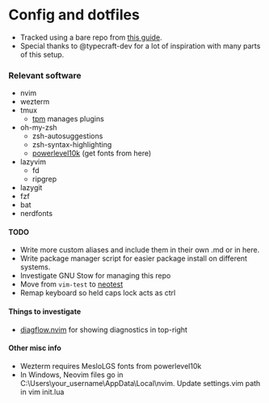 # Config and dotfiles

- Tracked using a bare repo from [this guide](https://www.atlassian.com/git/tutorials/dotfiles).
- Special thanks to @typecraft-dev for a lot of inspiration with many parts of this setup.

### Relevant software

- nvim
- wezterm
- tmux
  - [tpm](https://github.com/tmux-plugins/tpm) manages plugins
- oh-my-zsh
  - zsh-autosuggestions
  - zsh-syntax-highlighting
  - [powerlevel10k](https://github.com/romkatv/powerlevel10k) (get fonts from here)
- lazyvim
  - fd
  - ripgrep
- lazygit
- fzf
- bat
- nerdfonts

#### TODO

- Write more custom aliases and include them in their own .md or in here.
- Write package manager script for easier package install on different systems.
- Investigate GNU Stow for managing this repo
- Move from `vim-test` to [neotest](https://github.com/nvim-neotest/neotest)
- Remap keyboard so held caps lock acts as ctrl

#### Things to investigate

- [diagflow.nvim](https://github.com/dgagn/diagflow.nvim) for showing diagnostics in top-right

#### Other misc info

- Wezterm requires MesloLGS fonts from powerlevel10k
- In Windows, Neovim files go in C:\Users\your_username\AppData\Local\nvim. Update settings.vim path in vim init.lua
